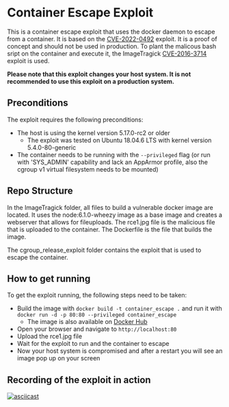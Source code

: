 # Container Escape Exploit

This is a container escape exploit that uses the docker daemon to escape from a container. It is based on the [CVE-2022-0492](https://nvd.nist.gov/vuln/detail/CVE-2022-0492) exploit. It is a proof of concept and should not be used in production.
To plant the malicous bash sript on the container and execute it, the ImageTragick [CVE-2016-3714](https://nvd.nist.gov/vuln/detail/CVE-2016-3714) exploit is used.

**Please note that this exploit changes your host system. It is not recommended to use this exploit on a production system.**

## Preconditions

The exploit requires the following preconditions:
- The host is using the kernel version 5.17.0-rc2 or older
    - The exploit was tested on Ubuntu 18.04.6 LTS with kernel version 5.4.0-80-generic
- The container needs to be running with the `--privileged` flag (or run with 'SYS_ADMIN' capability and lack an AppArmor profile, also the cgroup v1 virtual filesystem needs to be mounted)

## Repo Structure

In the ImageTragick folder, all files to build a vulnerable docker image are located. It uses the node:6.1.0-wheezy image as a base image and creates a webserver that allows for fileuploads. The rce1.jpg file is the malicious file that is uploaded to the container. The Dockerfile is the file that builds the image.

The cgroup_release_exploit folder contains the exploit that is used to escape the container.

## How to get running

To get the exploit running, the following steps need to be taken:
- Build the image with `docker build -t container_escape .` and run it with `docker run -d -p 80:80 --privileged container_escape`
    - The image is also available on [Docker Hub](https://hub.docker.com/repository/docker/sgtmate/container_escape)
- Open your browser and navigate to `http://localhost:80`
- Upload the rce1.jpg file
- Wait for the exploit to run and the container to escape
- Now your host system is compromised and after a restart you will see an image pop up on your screen

## Recording of the exploit in action

[![asciicast](https://asciinema.org/a/552094.svg)](https://asciinema.org/a/552094)
